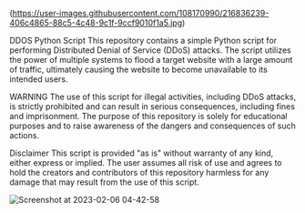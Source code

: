 (https://user-images.githubusercontent.com/108170990/216836239-406c4865-88c5-4c48-9c1f-9ccf9010f1a5.jpg)



DDOS Python Script
This repository contains a simple Python script for performing Distributed Denial of Service (DDoS) attacks. The script utilizes the power of multiple systems to flood a target website with a large amount of traffic, ultimately causing the website to become unavailable to its intended users.

WARNING
The use of this script for illegal activities, including DDoS attacks, is strictly prohibited and can result in serious consequences, including fines and imprisonment. The purpose of this repository is solely for educational purposes and to raise awareness of the dangers and consequences of such actions.

Disclaimer
This script is provided "as is" without warranty of any kind, either express or implied. The user assumes all risk of use and agrees to hold the creators and contributors of this repository harmless for any damage that may result from the use of this script.

![Screenshot at 2023-02-06 04-42-58](https://user-images.githubusercontent.com/108170990/216835959-01e01e92-4b79-4935-8fff-6d1775f32f4e.png)
